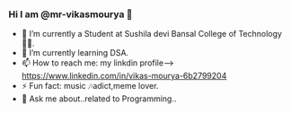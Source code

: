 ### Hi I am @mr-vikasmourya 👋






- 🔭 I’m currently a Student at Sushila devi Bansal College of Technology👩‍🎓.
- 🌱 I’m currently learning DSA. 
- 📫 How to reach me: my linkdin profile-->  https://www.linkedin.com/in/vikas-mourya-6b2799204 
- ⚡ Fun fact: music 🎶adict,meme lover.
- 💬 Ask me about..related to Programming.. 










